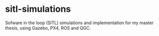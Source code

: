 # sitl-simulations
Sofware in the loop (SITL) simulations and implementation for my master thesis, using Gazebo, PX4, ROS and QGC.
